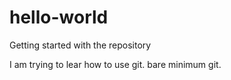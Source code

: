 # hello-world
Getting started with the repository

I am trying to lear how to use git. bare minimum git.
